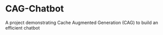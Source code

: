 # CAG-Chatbot
A project demonstrating Cache Augmented Generation (CAG) to build an efficient chatbot
